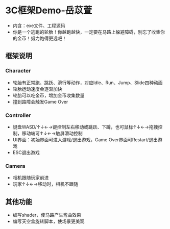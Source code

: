 3C框架Demo-岳苡萱
=
* 内含：exe文件、工程源码
* 你是一个逃跑的轮胎！你越跑越快，一定要在马路上躲避障碍，别忘了收集你的金币！努力跑得更远吧！

## 框架说明
### Character
* 轮胎有正常跑、跳跃、滑行等动作，对应Idle、Run、Jump、Slide四种动画
* 轮胎运动速度会逐渐加快
* 轮胎可以吃金币，增加金币收集数量
* 撞到路障会触发Game Over
### Controller
* 键盘WASD/↑↓←→键控制左右移动或跳跃、下蹲，也可鼠标↑↓←→拖拽控制，移动端可↑↓←→触屏滑动控制
* UI界面：初始界面可进入游戏/退出游戏，Game Over界面可Restart/退出游戏
* ESC退出游戏
### Camera
* 相机跟随玩家前进
* 玩家↑↓←→移动时，相机不跟随
## 其他功能
* 编写shader，使马路产生弯曲效果
* 编写天空盒旋转脚本，使场景更美观
